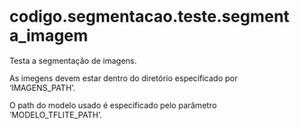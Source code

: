 <a id="module-codigo.segmentacao.teste.segmenta_imagem"></a>

<a id="codigo-segmentacao-teste-segmenta-imagem"></a>

# codigo.segmentacao.teste.segmenta_imagem

Testa a segmentação de imagens.

As imegens devem estar dentro do diretório específicado por ‘IMAGENS_PATH’.

O path do modelo usado é específicado pelo parâmetro ‘MODELO_TFLITE_PATH’.
